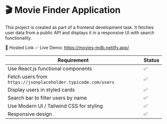 # 🎬 Movie Finder Application #

This project is created as part of a frontend development task.
It fetches user data from a public API and displays it in a responsive UI with search functionality.


🔗 Hosted Link
✅ Live Demo: https://movies-mdb.netlify.app/


| Requirement                                                   | Status |
| ------------------------------------------------------------- | ------ |
| Use React.js functional components                            | ✅      |
| Fetch users from `https://jsonplaceholder.typicode.com/users` | ✅      |
| Display users in styled cards                                 | ✅      |
| Search bar to filter users by name                            | ✅      |
| Use Modern UI / Tailwind CSS for styling                      | ✅      |
| Responsive design                                             | ✅      |

